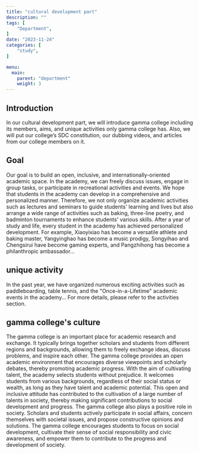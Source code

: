 ```yaml
---
title: "cultural development part"
description: ""
tags: [
    "Department",
]
date: "2023-11-24"
categories: [
    "study",
]

menu:
  main:
    parent: "department"
    weight: 3
---
```


## Introduction

In our cultural development part, we will introduce gamma college including its members, aims, and unique activities only gamma college has. Also, we will put our college’s SDC constitution, our dubbing videos, and articles from our college members on it.

## Goal

Our goal is to build an open, inclusive, and internationally-oriented academic space. In the academy, we can freely discuss issues, engage in group tasks, or participate in recreational activities and events. We hope that students in the academy can develop in a comprehensive and personalized manner. Therefore, we not only organize academic activities such as lectures and seminars to guide students' learning and lives but also arrange a wide range of activities such as baking, three-line poetry, and badminton tournaments to enhance students' various skills. After a year of study and life, every student in the academy has achieved personalized development. For example, Xiaoyixiao has become a versatile athlete and baking master, Yangyinghao has become a music prodigy, Songyihao and Chengsirui have become gaming experts, and Pangzhihong has become a philanthropic ambassador...

## unique activity

In the past year, we have organized numerous exciting activities such as paddleboarding, table tennis, and the "Once-in-a-Lifetime" academic events in the academy... For more details, please refer to the activities section.

## gamma college's culture

The gamma college is an important place for academic research and exchange. It typically brings together scholars and students from different regions and backgrounds, allowing them to freely exchange ideas, discuss problems, and inspire each other. The gamma college provides an open academic environment that encourages diverse viewpoints and scholarly debates, thereby promoting academic progress. With the aim of cultivating talent, the academy selects students without prejudice. It welcomes students from various backgrounds, regardless of their social status or wealth, as long as they have talent and academic potential. This open and inclusive attitude has contributed to the cultivation of a large number of talents in society, thereby making significant contributions to social development and progress. The gamma college also plays a positive role in society. Scholars and students actively participate in social affairs, concern themselves with societal issues, and propose constructive opinions and solutions. The gamma college encourages students to focus on social development, cultivate their sense of social responsibility and civic awareness, and empower them to contribute to the progress and development of society.